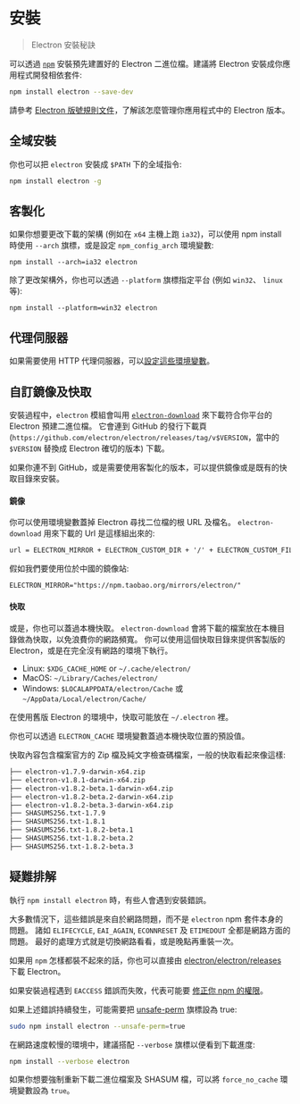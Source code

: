 # 安裝

> Electron 安裝秘訣

可以透過 [`npm`](https://docs.npmjs.com/) 安裝預先建置好的 Electron 二進位檔。建議將 Electron 安裝成你應用程式開發相依套件:

```sh
npm install electron --save-dev
```

請參考 [Electron 版號規則文件](electron-versioning.md)，了解該怎麼管理你應用程式中的 Electron 版本。

## 全域安裝

你也可以把 `electron` 安裝成 `$PATH` 下的全域指令:

```sh
npm install electron -g
```

## 客製化

如果你想要更改下載的架構 (例如在 `x64` 主機上跑 `ia32`)，可以使用 npm install 時使用 `--arch` 旗標，或是設定 `npm_config_arch` 環境變數:

```shell
npm install --arch=ia32 electron
```

除了更改架構外，你也可以透過 `--platform` 旗標指定平台 (例如 `win32`、 `linux` 等):

```shell
npm install --platform=win32 electron
```

## 代理伺服器

如果需要使用 HTTP 代理伺服器，可以[設定這些環境變數](https://github.com/request/request/tree/f0c4ec061141051988d1216c24936ad2e7d5c45d#controlling-proxy-behaviour-using-environment-variables)。

## 自訂鏡像及快取

安裝過程中，`electron` 模組會叫用 [`electron-download`](https://github.com/electron-userland/electron-download) 來下載符合你平台的 Electron 預建二進位檔。 它會連到 GitHub 的發行下載頁(`https://github.com/electron/electron/releases/tag/v$VERSION`，當中的 `$VERSION` 替換成 Electron 確切的版本) 下載。

如果你連不到 GitHub，或是需要使用客製化的版本，可以提供鏡像或是既有的快取目錄來安裝。

#### 鏡像

你可以使用環境變數蓋掉 Electron 尋找二位檔的根 URL 及檔名。 `electron-download` 用來下載的 Url 是這樣組出來的:

```txt
url = ELECTRON_MIRROR + ELECTRON_CUSTOM_DIR + '/' + ELECTRON_CUSTOM_FILENAME
```

假如我們要使用位於中國的鏡像站:

```txt
ELECTRON_MIRROR="https://npm.taobao.org/mirrors/electron/"
```

#### 快取

或是，你也可以蓋過本機快取。 `electron-download` 會將下載的檔案放在本機目錄做為快取，以免浪費你的網路頻寬。 你可以使用這個快取目錄來提供客製版的 Electron，或是在完全沒有網路的環境下執行。

* Linux: `$XDG_CACHE_HOME` or `~/.cache/electron/`
* MacOS: `~/Library/Caches/electron/`
* Windows: `$LOCALAPPDATA/electron/Cache` 或 `~/AppData/Local/electron/Cache/`

在使用舊版 Electron 的環境中，快取可能放在 `~/.electron` 裡。

你也可以透過 `ELECTRON_CACHE` 環境變數蓋過本機快取位置的預設值。

快取內容包含檔案官方的 Zip 檔及純文字檢查碼檔案，一般的快取看起來像這樣:

```sh
├── electron-v1.7.9-darwin-x64.zip
├── electron-v1.8.1-darwin-x64.zip
├── electron-v1.8.2-beta.1-darwin-x64.zip
├── electron-v1.8.2-beta.2-darwin-x64.zip
├── electron-v1.8.2-beta.3-darwin-x64.zip
├── SHASUMS256.txt-1.7.9
├── SHASUMS256.txt-1.8.1
├── SHASUMS256.txt-1.8.2-beta.1
├── SHASUMS256.txt-1.8.2-beta.2
├── SHASUMS256.txt-1.8.2-beta.3
```

## 疑難排解

執行 `npm install electron` 時，有些人會遇到安裝錯誤。

大多數情況下，這些錯誤是來自於網路問題，而不是 `electron` npm 套件本身的問題。 諸如 `ELIFECYCLE`, `EAI_AGAIN`, `ECONNRESET` 及 `ETIMEDOUT` 全都是網路方面的問題。 最好的處理方式就是切換網路看看，或是晚點再重裝一次。

如果用 `npm` 怎樣都裝不起來的話，你也可以直接由 [electron/electron/releases](https://github.com/electron/electron/releases) 下載 Electron。

如果安裝過程遇到 `EACCESS` 錯誤而失敗，代表可能要 [修正你 npm 的權限](https://docs.npmjs.com/getting-started/fixing-npm-permissions)。

如果上述錯誤持續發生，可能需要把 [unsafe-perm](https://docs.npmjs.com/misc/config#unsafe-perm) 旗標設為 true:

```sh
sudo npm install electron --unsafe-perm=true
```

在網路速度較慢的環境中，建議搭配 `--verbose` 旗標以便看到下載進度:

```sh
npm install --verbose electron
```

如果你想要強制重新下載二進位檔案及 SHASUM 檔，可以將 `force_no_cache` 環境變數設為 `true`。